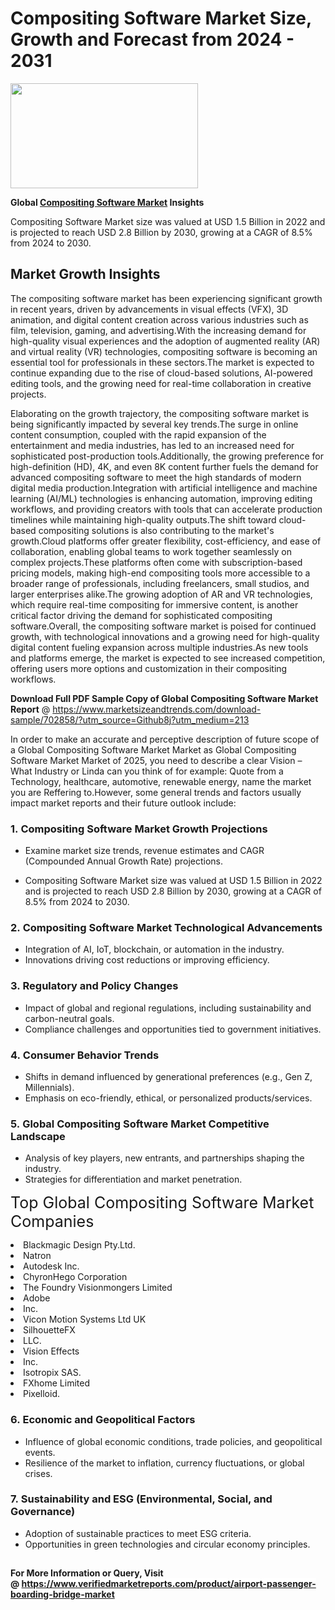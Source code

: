 <H1>Compositing Software Market Size, Growth and Forecast from 2024 - 2031</H1><img class="aligncenter size-medium wp-image-584254" src="https://thirdeyenews.in/wp-content/uploads/2024/09/Global-Market-Research-300x168.jpeg" alt="" width="300" height="168" /><p><strong>Global&nbsp;<a href="https://www.marketsizeandtrends.com/download-sample/702858/?utm_source=Github8j?utm_medium=213">Compositing Software Market</a> Insights</strong></p><p>Compositing Software Market size was valued at USD 1.5 Billion in 2022 and is projected to reach USD 2.8 Billion by 2030, growing at a CAGR of 8.5% from 2024 to 2030.</p><p><h2>Market Growth Insights</h2> <p>The compositing software market has been experiencing significant growth in recent years, driven by advancements in visual effects (VFX), 3D animation, and digital content creation across various industries such as film, television, gaming, and advertising.With the increasing demand for high-quality visual experiences and the adoption of augmented reality (AR) and virtual reality (VR) technologies, compositing software is becoming an essential tool for professionals in these sectors.The market is expected to continue expanding due to the rise of cloud-based solutions, AI-powered editing tools, and the growing need for real-time collaboration in creative projects.</p> <p>Elaborating on the growth trajectory, the compositing software market is being significantly impacted by several key trends.The surge in online content consumption, coupled with the rapid expansion of the entertainment and media industries, has led to an increased need for sophisticated post-production tools.Additionally, the growing preference for high-definition (HD), 4K, and even 8K content further fuels the demand for advanced compositing software to meet the high standards of modern digital media production.Integration with artificial intelligence and machine learning (AI/ML) technologies is enhancing automation, improving editing workflows, and providing creators with tools that can accelerate production timelines while maintaining high-quality outputs.The shift toward cloud-based compositing solutions is also contributing to the market's growth.Cloud platforms offer greater flexibility, cost-efficiency, and ease of collaboration, enabling global teams to work together seamlessly on complex projects.These platforms often come with subscription-based pricing models, making high-end compositing tools more accessible to a broader range of professionals, including freelancers, small studios, and larger enterprises alike.The growing adoption of AR and VR technologies, which require real-time compositing for immersive content, is another critical factor driving the demand for sophisticated compositing software.Overall, the compositing software market is poised for continued growth, with technological innovations and a growing need for high-quality digital content fueling expansion across multiple industries.As new tools and platforms emerge, the market is expected to see increased competition, offering users more options and customization in their compositing workflows.</p> <p><span class=""><strong>Download Full PDF Sample Copy of Global Compositing Software Market Report</strong> @ <a href="https://www.marketsizeandtrends.com/download-sample/702858/?utm_source=Github8j?utm_medium=213" target="_blank">https://www.marketsizeandtrends.com/download-sample/702858/?utm_source=Github8j?utm_medium=213</a></span></p><p>In order to make an accurate and perceptive description of future scope of a Global&nbsp;Compositing Software Market Market as Global&nbsp;Compositing Software Market Market of 2025, you need to describe a clear Vision &ndash; What Industry or Linda can you think of for example: Quote from a Technology, healthcare, automotive, renewable energy, name the market you are Reffering to.However, some general trends and factors usually impact market reports and their future outlook include:</p><h3>1.&nbsp;<strong>Compositing Software Market Growth Projections</strong></h3><ul><li>Examine market size trends, revenue estimates and CAGR (Compounded Annual Growth Rate) projections.</li><li><p>Compositing Software Market size was valued at USD 1.5 Billion in 2022 and is projected to reach USD 2.8 Billion by 2030, growing at a CAGR of 8.5% from 2024 to 2030.</p></li></ul><h3>2.&nbsp;<strong>Compositing Software Market Technological Advancements</strong></h3><ul><li>Integration of AI, IoT, blockchain, or automation in the industry.</li><li>Innovations driving cost reductions or improving efficiency.</li></ul><h3>3.&nbsp;<strong>Regulatory and Policy Changes</strong></h3><ul><li>Impact of global and regional regulations, including sustainability and carbon-neutral goals.</li><li>Compliance challenges and opportunities tied to government initiatives.</li></ul><h3>4.&nbsp;<strong>Consumer Behavior Trends</strong></h3><ul><li>Shifts in demand influenced by generational preferences (e.g., Gen Z, Millennials).</li><li>Emphasis on eco-friendly, ethical, or personalized products/services.</li></ul><h3>5.&nbsp;<strong>Global Compositing Software Market Competitive Landscape</strong></h3><ul><li>Analysis of key players, new entrants, and partnerships shaping the industry.</li><li>Strategies for differentiation and market penetration.</li></ul><p data-pm-slice="1 1 []"><span style="color: inherit; font-family: inherit; font-size: 25px;">Top Global Compositing Software Market Companies</span></p><div class="" data-test-id=""><p><li>Blackmagic Design Pty.Ltd.</li><li> Natron</li><li> Autodesk Inc.</li><li> ChyronHego Corporation</li><li> The Foundry Visionmongers Limited</li><li> Adobe</li><li> Inc.</li><li> Vicon Motion Systems Ltd UK</li><li> SilhouetteFX</li><li> LLC.</li><li> Vision Effects</li><li> Inc.</li><li> Isotropix SAS.</li><li> FXhome Limited</li><li> Pixelloid.</li></p></div><h3>6.&nbsp;<strong>Economic and Geopolitical Factors</strong></h3><ul><li>Influence of global economic conditions, trade policies, and geopolitical events.</li><li>Resilience of the market to inflation, currency fluctuations, or global crises.</li></ul><h3>7.&nbsp;<strong>Sustainability and ESG (Environmental, Social, and Governance)</strong></h3><ul><li>Adoption of sustainable practices to meet ESG criteria.</li><li>Opportunities in green technologies and circular economy principles.</li></ul><h2><strong style="font-size: 14px;">For More Information or Query, Visit @&nbsp;</strong><a style="background-color: #ffffff; font-size: 14px;" href="https://www.marketsizeandtrends.com/report/compositing-software-market/" target="_blank">https://www.verifiedmarketreports.com/product/airport-passenger-boarding-bridge-market</a></h2>
